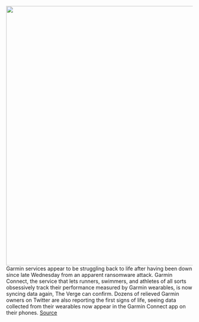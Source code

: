 <img src='https://cdn.vox-cdn.com/thumbor/q8q6LI4yO1KRgVstwX6ieAnvpSM=/0x0:2040x1360/1200x800/filters:focal(857x517:1183x843)/cdn.vox-cdn.com/uploads/chorus_image/image/67112434/vpavic_280317_1571_0118.0.0.jpg' width='700px' /><br/>
Garmin services appear to be struggling back to life after having been down since late Wednesday from an apparent ransomware attack. Garmin Connect, the service that lets runners, swimmers, and athletes of all sorts obsessively track their performance measured by Garmin wearables, is now syncing data again, The Verge can confirm. Dozens of relieved Garmin owners on Twitter are also reporting the first signs of life, seeing data collected from their wearables now appear in the Garmin Connect app on their phones.
<a href='https://www.theverge.com/2020/7/27/21339910/garmin-back-online-recovery-ransomeware'> Source <a/>